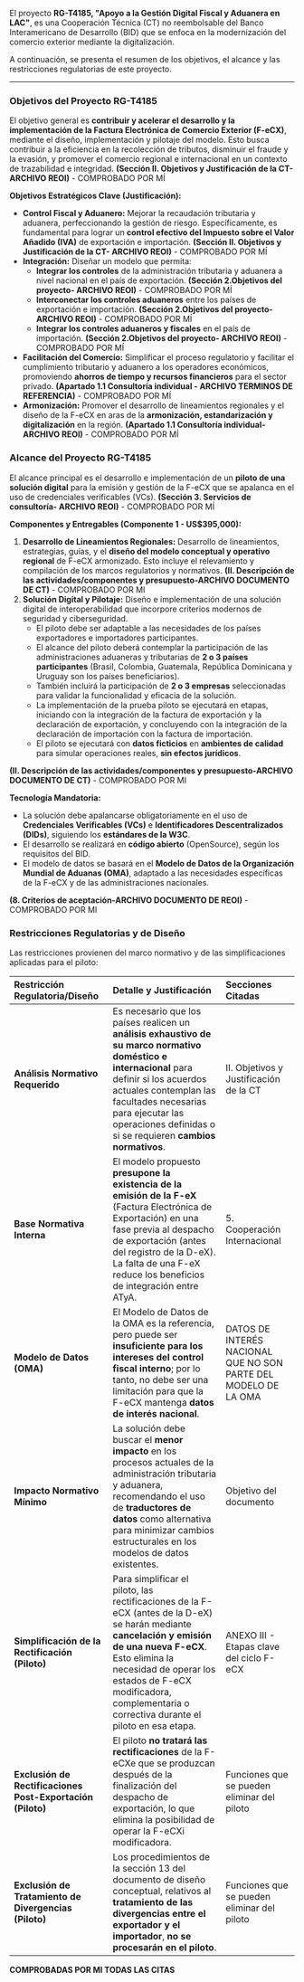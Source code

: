 El proyecto **RG-T4185, "Apoyo a la Gestión Digital Fiscal y Aduanera en LAC"**, es una Cooperación Técnica (CT) no reembolsable del Banco Interamericano de Desarrollo (BID) que se enfoca en la modernización del comercio exterior mediante la digitalización.

A continuación, se presenta el resumen de los objetivos, el alcance y las restricciones regulatorias de este proyecto.

***

### **Objetivos del Proyecto RG-T4185**

El objetivo general es **contribuir y acelerar el desarrollo y la implementación de la Factura Electrónica de Comercio Exterior (F-eCX)**, mediante el diseño, implementación y pilotaje del modelo. Esto busca contribuir a la eficiencia en la recolección de tributos, disminuir el fraude y la evasión, y promover el comercio regional e internacional en un contexto de trazabilidad e integridad. **(Sección II. Objetivos y Justificación de la CT- ARCHIVO REOI)** - COMPROBADO POR MÍ

**Objetivos Estratégicos Clave (Justificación):**

*   **Control Fiscal y Aduanero:** Mejorar la recaudación tributaria y aduanera, perfeccionando la gestión de riesgo. Específicamente, es fundamental para lograr un **control efectivo del Impuesto sobre el Valor Añadido (IVA)** de exportación e importación. **(Sección II. Objetivos y Justificación de la CT- ARCHIVO REOI)** - COMPROBADO POR MÍ
*   **Integración:** Diseñar un modelo que permita:
    *   **Integrar los controles** de la administración tributaria y aduanera a nivel nacional en el país de exportación. **(Sección 2.Objetivos del proyecto- ARCHIVO REOI)** - COMPROBADO POR MÍ
    *   **Interconectar los controles aduaneros** entre los países de exportación e importación. **(Sección 2.Objetivos del proyecto- ARCHIVO REOI)** - COMPROBADO POR MÍ
    *   **Integrar los controles aduaneros y fiscales** en el país de importación. **(Sección 2.Objetivos del proyecto- ARCHIVO REOI)** - COMPROBADO POR MÍ
*   **Facilitación del Comercio:** Simplificar el proceso regulatorio y facilitar el cumplimiento tributario y aduanero a los operadores económicos, promoviendo **ahorros de tiempo y recursos financieros** para el sector privado.  **(Apartado 1.1 Consultoría individual - ARCHIVO TERMINOS DE REFERENCIA)** - COMPROBADO POR MÍ
*   **Armonización:** Promover el desarrollo de lineamientos regionales y el diseño de la F-eCX en aras de la **armonización, estandarización y digitalización** en la región. **(Apartado 1.1 Consultoría individual- ARCHIVO REOI)** - COMPROBADO POR MÍ

### **Alcance del Proyecto RG-T4185**

El alcance principal es el desarrollo e implementación de un **piloto de una solución digital** para la emisión y gestión de la F-eCX que se apalanca en el uso de credenciales verificables (VCs). **(Sección 3. Servicios de consultoría- ARCHIVO REOI)** - COMPROBADO POR MÍ

**Componentes y Entregables (Componente 1 - US$395,000):**

1.  **Desarrollo de Lineamientos Regionales:** Desarrollo de lineamientos, estrategias, guías, y el **diseño del modelo conceptual y operativo regional** de F-eCX armonizado. Esto incluye el relevamiento y compilación de los marcos regulatorios y normativos. **(II. Descripción de las actividades/componentes y presupuesto-ARCHIVO DOCUMENTO DE CT)** - COMPROBADO POR MI 
2.  **Solución Digital y Pilotaje:** Diseño e implementación de una solución digital de interoperabilidad que incorpore criterios modernos de seguridad y ciberseguridad.
    *   El piloto debe ser adaptable a las necesidades de los países exportadores e importadores participantes.
    *   El alcance del piloto deberá contemplar la participación de las administraciones aduaneras y tributarias de **2 o 3 países participantes** (Brasil, Colombia, Guatemala, República Dominicana y Uruguay son los países beneficiarios).
    *   También incluirá la participación de **2 o 3 empresas** seleccionadas para validar la funcionalidad y eficacia de la solución.
    *   La implementación de la prueba piloto se ejecutará en etapas, iniciando con la integración de la factura de exportación y la declaración de exportación, y concluyendo con la integración de la declaración de importación con la factura de importación.
    *   El piloto se ejecutará con **datos ficticios** en **ambientes de calidad** para simular operaciones reales, **sin efectos jurídicos**.

   **(II. Descripción de las actividades/componentes y presupuesto-ARCHIVO DOCUMENTO DE CT)** - COMPROBADO POR MI

**Tecnología Mandatoria:**

*   La solución debe apalancarse obligatoriamente en el uso de **Credenciales Verificables (VCs)** e **Identificadores Descentralizados (DIDs)**, siguiendo los **estándares de la W3C**.
*   El desarrollo se realizará en **código abierto** (OpenSource), según los requisitos del BID.
*   El modelo de datos se basará en el **Modelo de Datos de la Organización Mundial de Aduanas (OMA)**, adaptado a las necesidades específicas de la F-eCX y de las administraciones nacionales.

   **(8. Criterios de aceptación-ARCHIVO DOCUMENTO DE REOI)** - COMPROBADO POR MI 
    
### **Restricciones Regulatorias y de Diseño**

Las restricciones provienen del marco normativo y de las simplificaciones aplicadas para el piloto:

| Restricción Regulatoria/Diseño | Detalle y Justificación | Secciones Citadas |
| :--- | :--- | :--- |
| **Análisis Normativo Requerido** | Es necesario que los países realicen un **análisis exhaustivo de su marco normativo doméstico e internacional** para definir si los acuerdos actuales contemplan las facultades necesarias para ejecutar las operaciones definidas o si se requieren **cambios normativos**. | II. Objetivos y Justificación de la CT |
| **Base Normativa Interna** | El modelo propuesto **presupone la existencia de la emisión de la F-eX** (Factura Electrónica de Exportación) en una fase previa al despacho de exportación (antes del registro de la D-eX). La falta de una F-eX reduce los beneficios de integración entre ATyA. |5. Cooperación Internacional |
| **Modelo de Datos (OMA)** | El Modelo de Datos de la OMA es la referencia, pero puede ser **insuficiente para los intereses del control fiscal interno**; por lo tanto, no debe ser una limitación para que la F-eCX mantenga **datos de interés nacional**. |DATOS DE INTERÉS NACIONAL QUE NO SON PARTE DEL MODELO DE LA OMA |
| **Impacto Normativo Mínimo** | La solución debe buscar el **menor impacto** en los procesos actuales de la administración tributaria y aduanera, recomendando el uso de **traductores de datos** como alternativa para minimizar cambios estructurales en los modelos de datos existentes. | Objetivo del documento |
| **Simplificación de la Rectificación (Piloto)** | Para simplificar el piloto, las rectificaciones de la F-eCX (antes de la D-eX) se harán mediante **cancelación y emisión de una nueva F-eCX**. Esto elimina la necesidad de operar los estados de F-eCX modificadora, complementaria o correctiva durante el piloto en esa etapa. |ANEXO III - Etapas clave del ciclo F-eCX |
| **Exclusión de Rectificaciones Post-Exportación (Piloto)** | El piloto **no tratará las rectificaciones** de la F-eCXe que se produzcan después de la finalización del despacho de exportación, lo que elimina la posibilidad de operar la F-eCXi modificadora. |Funciones que se pueden eliminar del piloto|
| **Exclusión de Tratamiento de Divergencias (Piloto)** | Los procedimientos de la sección 13 del documento de diseño conceptual, relativos al **tratamiento de las divergencias entre el exportador y el importador**, **no se procesarán en el piloto**. | Funciones que se pueden eliminar del piloto|

**COMPROBADAS POR MI TODAS LAS CITAS**
